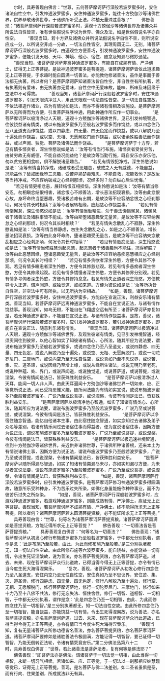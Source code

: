 <!-- { "loadSidebar": true } -->
　　尔时，具寿善现白佛言：“世尊，云何菩萨摩诃萨行深般若波罗蜜多时，安住诸法自性空中，引发神通波罗蜜多，安住神通波罗蜜多，能往十方殑伽沙等诸佛世界，供养恭敬诸佛世尊，于诸佛所听受正法，种植无量殊胜善根？”
　　佛告善现：“诸菩萨摩诃萨行深般若波罗蜜多时，遍观十方殑伽沙等诸佛世界及诸佛众并所说法自性皆空，唯有世俗假说名字说为世界、佛众及法，如是世俗假说名字亦自性空。
　　“善现当知，若十方界及诸佛众并所说法假说名字自性不空，则所说空应成一分，以所说空非成一分故，一切法自性皆空，其理周圆无二、无别。诸菩萨摩诃萨行深般若波罗蜜多时，由遍观空方便善巧，引发神通波罗蜜多，安住神通波罗蜜多，便能引发天眼、天耳、神境、他心、宿住、随念及知漏尽微妙通慧。
　　“善现当知，诸菩萨摩诃萨非离神通波罗蜜多，有能自在成熟有情、严净佛土，证得无上正等菩提。是故神通波罗蜜多是菩提道，诸菩萨摩诃萨皆依此道求趣无上正等菩提，于求趣时能自圆满一切善法，亦能教他修诸善法，虽作是事而于善法都无执著。所以者何？是菩萨摩诃萨知诸善法皆自性空，非自性空有所执著，若有执著则有爱味，由无执著亦无爱味，自性空中无爱味故，能味、所味及味因缘于空法中不可得故。
　　“善现当知，诸菩萨摩诃萨行深般若波罗蜜多时，安住神通波罗蜜多，引发天眼清净过人，用此天眼观一切法自性皆空。见一切法自性空故，不依法相造作诸业，虽为有情说如是法，而亦不得诸有情相及彼施设。是菩萨摩诃萨以无所得而为方便，引发菩萨殊胜神通，用此神通作所应作一切事业。
　　“是菩萨摩诃萨以极清净过人天眼，遍观十方殑伽沙等诸佛世界，见已引发神境智通，往彼饶益诸有情类，或以布施波罗蜜多乃至般若波罗蜜多而作饶益，或以四念住乃至八圣道支而作饶益，或以四静虑、四无量、四无色定而作饶益，或以八解脱乃至十遍处而作饶益，或以空、无相、无愿解脱门而作饶益，或以诸余殊胜善法而作饶益，或以声闻、独觉、菩萨及诸佛法而作饶益。
　　“是菩萨摩诃萨于十方界，若见有情多悭贪者，深生怜愍说如是法：‘汝等有情当行布施，诸悭贪者受贫穷苦，由贫穷故无有威德，不能自益况能益他？是故汝等当勤行施，既自安乐亦安乐他，勿以贫穷更相食啖，俱不解脱诸恶趣苦。’
　　“若见有情毁犯净戒，深生怜愍说如是法：‘汝等有情当持净戒，诸破戒者受恶趣苦，破戒之人无有威德，不能自益，况能益他？破戒因缘堕三恶趣，受苦异熟楚毒难忍，不能自救，况能救他？是故汝等当持净戒，不应容纳破戒之心经刹那顷，况经多时？勿自纵心后生忧悔。’
　　“若见有情更相忿恚，展转结恨互相损恼，深生怜愍说如是法：‘汝等有情当修安忍，勿相瞋忿结恨相害，诸忿恨心不顺善法，增长恶法招现衰损。汝等由此忿恨心故，身坏命终当堕恶趣，受诸极苦难有出期，是故汝等不应容纳忿恨之心经刹那顷，何况令其长时相续？汝等今者展转相缘，应起慈心作饶益事。’
　　“若见有情懒惰懈怠，深生怜愍说如是法：‘汝等有情当勤精进，勿于善法懒惰懈怠，诸懈怠者于诸善法及诸胜事皆不能成。汝等由斯堕诸恶趣受无量苦，是故汝等不应容纳懈怠之心经刹那顷，何况令其长时相续？’
　　“若见有情失念散乱心不寂静，深生怜愍说如是法：‘汝等有情当修静虑，勿生失念散乱之心，如是之心不顺善法，增长恶法招现衰损。汝等由此身坏命终，堕诸恶趣受无量苦，是故汝等不应容纳失念散乱相应之心经刹那顷，何况令其长时相续？’
　　“若见有情愚痴恶慧，深生怜愍说如是法：‘汝等有情当修胜慧勿起恶慧，起恶慧者于诸善趣尚不能往，况得解脱？汝等由此恶慧因缘，堕诸恶趣受无量苦，是故汝等不应容纳愚痴恶慧相应之心经刹那顷，何况令其长时相续？’
　　“若见有情多贪欲者深生怜愍，方便令其修不净观。若见有情多瞋恚者深生怜愍，方便令其修慈悲观。若见有情多愚痴者深生怜愍，方便令其修缘起观。若见有情多憍慢者深生怜愍，方便令其修界分别观。若见有情多寻伺者深生怜愍，方便令其修持息念。若见有情失正道者深生怜愍，方便教导令入正道，谓声闻道、或独觉道、或如来道。方便为彼说如是法：‘汝等所执皆自性空，非空法中可有所执，以无所执为空相故。’
　　“如是，善现，诸菩萨摩诃萨行深般若波罗蜜多时，安住神通波罗蜜多，方能自在宣说正法，利益安乐诸有情类。善现当知，若菩萨摩诃萨远离神通波罗蜜多，不能自在宣说正法，与诸有情作饶益事。善现当知，如鸟无翅，不能自在飞翔虚空远有所至；诸菩萨摩诃萨亦复如是，若无神通波罗蜜多，不能自在宣说正法，与诸有情作饶益事。是故，善现，诸菩萨摩诃萨行深般若波罗蜜多时，应引发神通波罗蜜多，若引发神通波罗蜜多，即能自在宣说正法，随意利乐诸有情类。
　　“善现当知，诸菩萨摩诃萨以极清净过人天眼，遍观十方殑伽沙等诸佛世界，及观生彼诸有情类，见已引发神境智通，经须臾间往到彼界，以他心智如实了知彼诸有情心、心所法，随其所应为说法要，谓说布施波罗蜜多乃至般若波罗蜜多，或说四念住乃至八圣道支，或说四静虑、四无量、四无色定，或说八解脱乃至十遍处，或说空、无相、无愿解脱门，或说一切陀罗尼门、三摩地门，或说内空乃至无性自性空，或说真如乃至不思议界，或说苦、集、灭、道圣谛，或说因缘乃至增上缘，或说从缘所生诸法，或说无明乃至老死，或说种种蕴、处、界门，或说声闻道，或说独觉道，或说菩萨道，或说菩提，或说涅槃，令彼有情闻是法已，皆获殊胜利益安乐。
　　“是菩萨摩诃萨以极清净过人天耳，能闻一切人非人声。由此天耳遍闻十方殑伽沙等诸佛世界一切如来、应、正等觉所说正法，闻已受持思惟义趣，随所闻法能为有情如实宣说，或说布施波罗蜜多乃至般若波罗蜜多，广说乃至或说菩提，或说涅槃，令彼有情闻是法已，皆获殊胜利益安乐。
　　“是菩萨摩诃萨以极清净他心智通，如实了知诸有情类心、心所法，随其所应为说法要，谓说布施波罗蜜多乃至般若波罗蜜多，广说乃至或说菩提、或说涅槃，令彼有情闻是法已，皆获殊胜利益安乐。
　　“是菩萨摩诃萨以净宿住随念智通，能忆自他诸本生事。由此宿住随念智通，如实念知过去诸佛及弟子众名等差别，若诸有情乐闻过去诸宿住事而得益者，便为宣说诸宿住事，因斯方便为说正法，谓说布施波罗蜜多乃至般若波罗蜜多，广说乃至或说菩提，或说涅槃，令彼有情闻是法已，皆获殊胜利益安乐。
　　“是菩萨摩诃萨以极迅速神境智通，往到十方殑伽沙等诸佛世界，亲近供养诸佛世尊，于诸佛所种诸善根，还来本土为有情说诸佛土事，因斯方便为说正法，谓说布施波罗蜜多乃至般若波罗蜜多，广说乃至或说菩提，或说涅槃，令诸有情闻是法已，皆获殊胜利益安乐。
　　“是菩萨摩诃萨以随所得漏尽智通，如实了知诸有情类漏尽未尽，亦如实知漏尽方便，为未尽者宣说法要，谓说布施波罗蜜多乃至般若波罗蜜多，广说乃至或说菩提，或说涅槃，令诸有情闻是法已，皆获殊胜利益安乐。
　　“如是，善现，诸菩萨摩诃萨行深般若波罗蜜多时，应引发神通波罗蜜多。是菩萨摩诃萨修习神通波罗蜜多得圆满故，随意所乐受种种身，不为苦乐过失所染，如佛化身虽能施作种种事业，而不为彼苦乐过失之所杂染。
　　“如是，善现，诸菩萨摩诃萨行深般若波罗蜜多时，应游戏神通波罗蜜多，若游戏神通波罗蜜多，则能成熟有情、严净佛土，疾证无上正等菩提。善现当知，若菩萨摩诃萨不成熟有情、严净佛土，终不能得所求无上正等菩提。所以者何？诸菩萨摩诃萨若未圆满菩提资粮，必不能证所求无上正等菩提。”
　　具寿善现白言：“世尊，何等名为诸菩萨摩诃萨菩提资粮，诸菩萨摩诃萨圆满如是菩提资粮，方能证得所求无上正等菩提？”
　　佛告善现：“一切善法皆是菩萨菩提资粮。”
　　具寿善现复白佛言：“何等名为一切善法？”
　　佛告善现：“诸菩萨摩诃萨从初发心修行布施波罗蜜多乃至般若波罗蜜多，于中都无分别执著，谓作是念：‘此是布施乃至般若，由此、为此而修布施乃至般若。’是三分别执著都无，知一切法自性空故。由此所修布施等六波罗蜜多，能自饶益，亦能饶益一切有情，令出生死证涅槃故，说为善法，亦名菩萨菩提资粮，亦名菩萨摩诃萨道。过去、未来、现在菩萨摩诃萨众行此道故，已得当得今得无上正等菩提，亦令有情已当今度生死大海得涅槃乐。
　　“复次，善现，诸菩萨摩诃萨从初发心修行四念住乃至八圣道支，安住内空乃至无性自性空，安住真如乃至不思议界，安住苦、集、灭、道圣谛，修行四静虑、四无量、四无色定，修行八解脱乃至十遍处，修行空、无相、无愿解脱门，修行菩萨摩诃萨地，修行一切陀罗尼门、三摩地门，修行如来十力乃至十八佛不共法，修行无忘失法、恒住舍性，修行一切智、道相智、一切相智，于中都无分别执著，谓作是念：‘此是四念住乃至一切相智，由此、为此而修四念住乃至一切相智。’是三分别执著都无，知一切法自性空故。由此所修四念住乃至一切相智，能自饶益，亦能饶益一切有情，令出生死得涅槃故，说为善法，亦名菩萨菩提资粮，亦名菩萨摩诃萨道。过去、未来、现在菩萨摩诃萨众行此道故，已得当得今得无上正等菩提，亦令有情已当今度生死大海得涅槃乐。
　　“善现当知，复有无量诸菩萨众所修功德皆名善法，亦名菩萨菩提资粮，亦名菩萨摩诃萨道。诸菩萨摩诃萨要修如是诸胜善法令极圆满，方能证得一切智智，要已证得一切智智，乃能无倒转正法轮，令诸有情究竟安乐。”第二分佛法品第八十二
　　尔时，具寿善现白佛言：“世尊，若此诸善法是菩萨法者，复有何等是佛法耶？”
　　佛告善现：“即菩萨法亦是佛法。谓诸菩萨于一切法觉一切相，由此当得一切相智，永断一切习气相续。若诸如来、应、正等觉，于一切法以一刹那相应妙慧现等觉已，证得无上正等菩提。善现，是名菩萨与佛二法差别，如二圣者虽俱是圣，而有行向、住果差别，所成就法非无有异。
